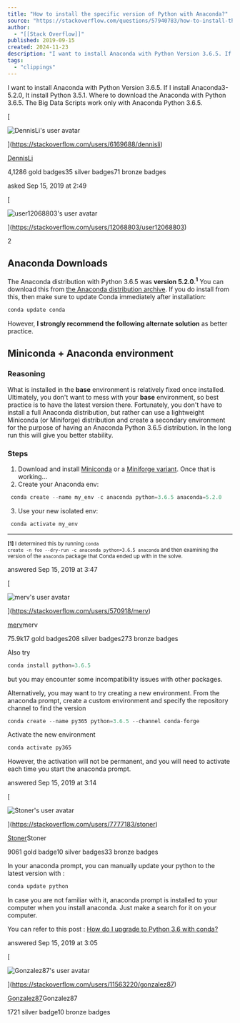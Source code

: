 ```yaml
---
title: "How to install the specific version of Python with Anaconda?"
source: "https://stackoverflow.com/questions/57940783/how-to-install-the-specific-version-of-python-with-anaconda"
author:
  - "[[Stack Overflow]]"
published: 2019-09-15
created: 2024-11-23
description: "I want to install Anaconda with Python Version 3.6.5. If I install Anaconda3-5.2.0, It install Python 3.5.1.  Where to download the Anaconda with Python 3.6.5.  The Big Data Scripts work only with"
tags:
  - "clippings"
---
```

I want to install Anaconda with Python Version 3.6.5. If I install Anaconda3-5.2.0, It install Python 3.5.1. Where to download the Anaconda with Python 3.6.5. The Big Data Scripts work only with Anaconda Python 3.6.5.

[

![DennisLi's user avatar](https://lh4.googleusercontent.com/-xbiq_0X1UQc/AAAAAAAAAAI/AAAAAAAAABQ/XyC6SkmIKn4/photo.jpg?sz=64)

](https://stackoverflow.com/users/6169688/dennisli)

[DennisLi](https://stackoverflow.com/users/6169688/dennisli)

4,1286 gold badges35 silver badges71 bronze badges

asked Sep 15, 2019 at 2:49

[

![user12068803's user avatar](https://www.gravatar.com/avatar/bcab57e86349f74db882aea9b814f562?s=64&d=identicon&r=PG&f=y&so-version=2)

](https://stackoverflow.com/users/12068803/user12068803)

2

## Anaconda Downloads

The Anaconda distribution with Python 3.6.5 was **version 5.2.0**.<sup><strong>1</strong></sup> You can download this from [the Anaconda distribution archive](https://repo.continuum.io/archive/). If you do install from this, then make sure to update Conda immediately after installation:

```python
conda update conda
```

However, **I strongly recommend the following alternate solution** as better practice.

## Miniconda + Anaconda environment

### Reasoning

What is installed in the **base** environment is relatively fixed once installed. Ultimately, you don't want to mess with your **base** environment, so best practice is to have the latest version there. Fortunately, you don't have to install a full Anaconda distribution, but rather can use a lightweight Miniconda (or Miniforge) distribution and create a secondary environment for the purpose of having an Anaconda Python 3.6.5 distribution. In the long run this will give you better stability.

### Steps

1. Download and install [Miniconda](https://docs.conda.io/en/latest/miniconda.html) or a [Miniforge variant](https://github.com/conda-forge/miniforge#miniforge). Once that is working...
2. Create your Anaconda env:

```python
 conda create --name my_env -c anaconda python=3.6.5 anaconda=5.2.0
```
3. Use your new isolated env:

```python
 conda activate my_env
```

---

<sub><strong>[1]</strong> I determined this by running <code>conda create -n foo --dry-run -c anaconda python=3.6.5 anaconda</code> and then examining the version of the <code>anaconda</code> package that Conda ended up with in the solve.</sub>

answered Sep 15, 2019 at 3:47

[

![merv's user avatar](https://i.sstatic.net/t831Y.jpg?s=64)

](https://stackoverflow.com/users/570918/merv)

[merv](https://stackoverflow.com/users/570918/merv)merv

75.9k17 gold badges208 silver badges273 bronze badges

Also try

```python
conda install python=3.6.5
```

but you may encounter some incompatibility issues with other packages.

Alternatively, you may want to try creating a new environment. From the anaconda prompt, create a custom environment and specify the repository channel to find the version

```python
conda create --name py365 python=3.6.5 --channel conda-forge
```

Activate the new environment

```python
conda activate py365
```

However, the activation will not be permanent, and you will need to activate each time you start the anaconda prompt.

answered Sep 15, 2019 at 3:14

[

![Stoner's user avatar](https://www.gravatar.com/avatar/aa7e13445ee80101795f63cedbd67194?s=64&d=identicon&r=PG&f=y&so-version=2)

](https://stackoverflow.com/users/7777183/stoner)

[Stoner](https://stackoverflow.com/users/7777183/stoner)Stoner

9061 gold badge10 silver badges33 bronze badges

In your anaconda prompt, you can manually update your python to the latest version with :

```python
conda update python
```

In case you are not familiar with it, anaconda prompt is installed to your computer when you install anaconda. Just make a search for it on your computer.

You can refer to this post : [How do I upgrade to Python 3.6 with conda?](https://stackoverflow.com/questions/41535881/how-do-i-upgrade-to-python-3-6-with-conda)

answered Sep 15, 2019 at 3:05

[

![Gonzalez87's user avatar](https://lh4.googleusercontent.com/-9UhE0S-ugcI/AAAAAAAAAAI/AAAAAAAAAJ0/qWllnoiULx4/photo.jpg?sz=64)

](https://stackoverflow.com/users/11563220/gonzalez87)

[Gonzalez87](https://stackoverflow.com/users/11563220/gonzalez87)Gonzalez87

1721 silver badge10 bronze badges
